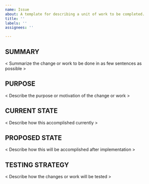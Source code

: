 ```yaml
---
name: Issue
about: A template for describing a unit of work to be completed.
title: ''
labels: ''
assignees: ''

---
```


## SUMMARY
< Summarize the change or work to be done in as few sentences as possible >

## PURPOSE
< Describe the purpose or motivation of the change or work >

## CURRENT STATE
< Describe how this accomplished currently >

## PROPOSED STATE
< Describe how this will be accomplished after implementation >

## TESTING STRATEGY
< Describe how the changes or work will be tested >

<!--
issue_labeler_regex_version=1
label_tags= #issue
--!>